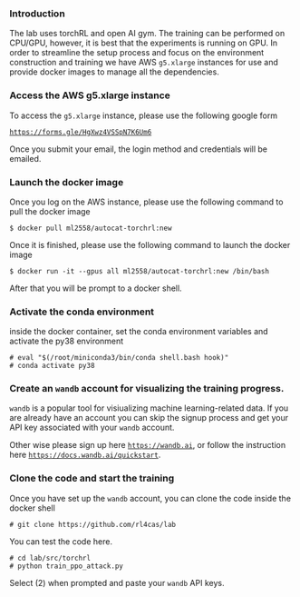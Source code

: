 ### Introduction

The lab uses torchRL and open AI gym. The training can be performed on CPU/GPU, however, it is best that the experiments is running on GPU. 
In order to streamline the setup process and focus on the environment construction and training we have AWS ```g5.xlarge``` instances for use and 
provide docker images to manage all the dependencies. 

### Access the AWS g5.xlarge instance

To access the ```g5.xlarge``` instance, please use the following google form

[```https://forms.gle/HgXwz4VSSpN7K6Um6```](https://forms.gle/HgXwz4VSSpN7K6Um6)

Once you submit your email, the login method and credentials will be emailed.

### Launch the docker image

Once you log on the AWS instance, please use the following command to pull the docker image 

```
$ docker pull ml2558/autocat-torchrl:new
```

Once it is finished, please use the following command to launch the docker image

```
$ docker run -it --gpus all ml2558/autocat-torchrl:new /bin/bash 
```

After that you will be prompt to a docker shell.

### Activate the conda environment

inside the docker container, set the conda environment variables and activate the py38 environment

```
# eval "$(/root/miniconda3/bin/conda shell.bash hook)" 
# conda activate py38
```

### Create an ```wandb``` account for visualizing the training progress.

```wandb``` is a popular tool for visiualizing machine learning-related data. If you are already have an account you can skip the signup process and get your API key associated with your ```wandb``` account.

Other wise please sign up here [```https://wandb.ai```](https://wanddb.ai), or follow the instruction here [```https://docs.wandb.ai/quickstart```](https://docs.wandb.ai/quickstart).

### Clone the code and start the training

Once you have set up the ```wandb``` account, you can clone the code inside the docker shell

```
# git clone https://github.com/rl4cas/lab
```

You can test the code here.

```
# cd lab/src/torchrl
# python train_ppo_attack.py
```
Select (2) when prompted and paste your ```wandb``` API keys.



